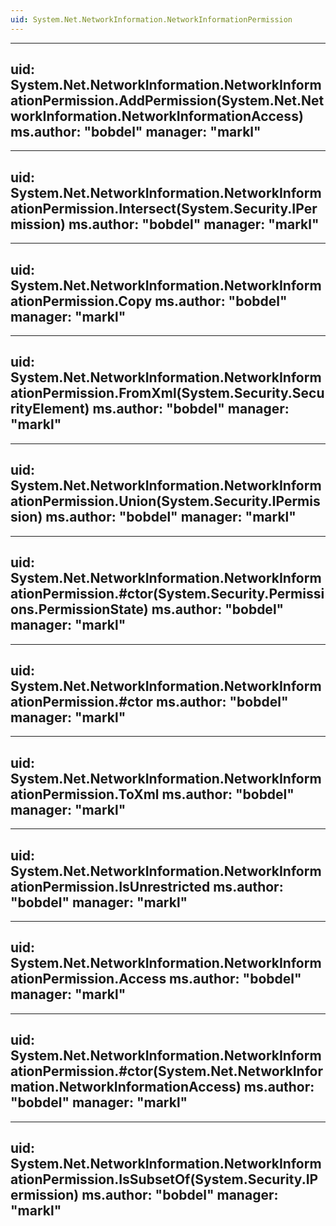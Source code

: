 ```yaml
---
uid: System.Net.NetworkInformation.NetworkInformationPermission
---
```


---
uid: System.Net.NetworkInformation.NetworkInformationPermission.AddPermission(System.Net.NetworkInformation.NetworkInformationAccess)
ms.author: "bobdel"
manager: "markl"
---

---
uid: System.Net.NetworkInformation.NetworkInformationPermission.Intersect(System.Security.IPermission)
ms.author: "bobdel"
manager: "markl"
---

---
uid: System.Net.NetworkInformation.NetworkInformationPermission.Copy
ms.author: "bobdel"
manager: "markl"
---

---
uid: System.Net.NetworkInformation.NetworkInformationPermission.FromXml(System.Security.SecurityElement)
ms.author: "bobdel"
manager: "markl"
---

---
uid: System.Net.NetworkInformation.NetworkInformationPermission.Union(System.Security.IPermission)
ms.author: "bobdel"
manager: "markl"
---

---
uid: System.Net.NetworkInformation.NetworkInformationPermission.#ctor(System.Security.Permissions.PermissionState)
ms.author: "bobdel"
manager: "markl"
---

---
uid: System.Net.NetworkInformation.NetworkInformationPermission.#ctor
ms.author: "bobdel"
manager: "markl"
---

---
uid: System.Net.NetworkInformation.NetworkInformationPermission.ToXml
ms.author: "bobdel"
manager: "markl"
---

---
uid: System.Net.NetworkInformation.NetworkInformationPermission.IsUnrestricted
ms.author: "bobdel"
manager: "markl"
---

---
uid: System.Net.NetworkInformation.NetworkInformationPermission.Access
ms.author: "bobdel"
manager: "markl"
---

---
uid: System.Net.NetworkInformation.NetworkInformationPermission.#ctor(System.Net.NetworkInformation.NetworkInformationAccess)
ms.author: "bobdel"
manager: "markl"
---

---
uid: System.Net.NetworkInformation.NetworkInformationPermission.IsSubsetOf(System.Security.IPermission)
ms.author: "bobdel"
manager: "markl"
---
